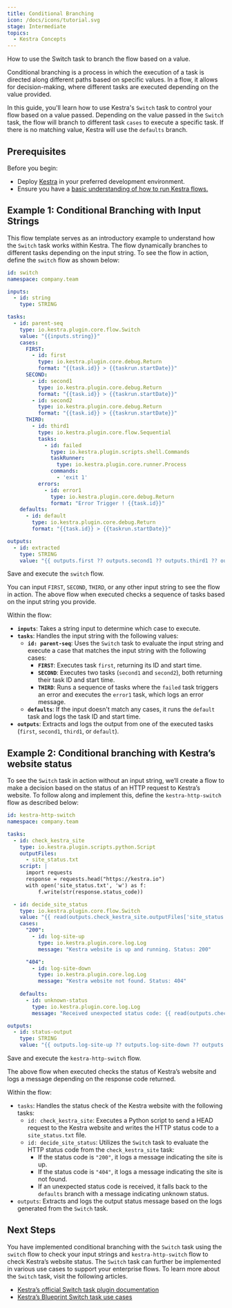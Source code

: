 ```yaml
---
title: Conditional Branching
icon: /docs/icons/tutorial.svg
stage: Intermediate
topics:
  - Kestra Concepts
---
```


How to use the Switch task to branch the flow based on a value.


Conditional branching is a process in which the execution of a task is directed along different paths based on specific values. In a flow, it allows for decision-making, where different tasks are executed depending on the value provided. 

In this guide, you'll learn how to use Kestra's `Switch` task to control your flow based on a value passed. Depending on the value passed in the `Switch` task, the flow will branch to different task `cases` to execute a specific task. If there is no matching value, Kestra will use the `defaults` branch.

## Prerequisites

Before you begin:

- Deploy [Kestra](https://kestra.io/docs/installation) in your preferred development environment.
- Ensure you have a [basic understanding of how to run Kestra flows.](https://kestra.io/docs/getting-started/tutorial)

## Example 1: Conditional Branching with Input Strings

This flow template serves as an introductory example to understand how the `Switch` task works within Kestra. The flow dynamically branches to different tasks depending on the input string. To see the flow in action, define the `switch` flow as shown below:

```yaml
id: switch
namespace: company.team

inputs:
  - id: string
    type: STRING

tasks:
  - id: parent-seq
    type: io.kestra.plugin.core.flow.Switch
    value: "{{inputs.string}}"
    cases:
      FIRST:
        - id: first
          type: io.kestra.plugin.core.debug.Return
          format: "{{task.id}} > {{taskrun.startDate}}"
      SECOND:
        - id: second1
          type: io.kestra.plugin.core.debug.Return
          format: "{{task.id}} > {{taskrun.startDate}}"
        - id: second2
          type: io.kestra.plugin.core.debug.Return
          format: "{{task.id}} > {{taskrun.startDate}}"
      THIRD:
        - id: third1
          type: io.kestra.plugin.core.flow.Sequential
          tasks:
            - id: failed
              type: io.kestra.plugin.scripts.shell.Commands
              taskRunner:
                type: io.kestra.plugin.core.runner.Process
              commands:
                - 'exit 1'
          errors:
            - id: error1
              type: io.kestra.plugin.core.debug.Return
              format: "Error Trigger ! {{task.id}}"
    defaults:
      - id: default
        type: io.kestra.plugin.core.debug.Return
        format: "{{task.id}} > {{taskrun.startDate}}"

outputs:
  - id: extracted
    type: STRING
    value: "{{ outputs.first ?? outputs.second1 ?? outputs.third1 ?? outputs.default }}"
```

Save and execute the `switch` flow.

You can input `FIRST`, `SECOND`, `THIRD`, or any other input string to see the flow in action. The above flow when executed checks a sequence of tasks based on the input string you provide. 

Within the flow:

- **`inputs`**: Takes a string input to determine which case to execute.
- **`tasks`**: Handles the input string with the following values:
    - **`id: parent-seq`**: Uses the `Switch` task to evaluate the input string and execute a case that matches the input string with the following cases:
        - **`FIRST`**: Executes task `first`, returning its ID and start time.
        - **`SECOND`**: Executes two tasks (`second1` and `second2`), both returning their task ID and start time.
        - **`THIRD`**: Runs a sequence of tasks where the `failed` task triggers an error and executes the `error1` task, which logs an error message.
    - **`defaults`**: If the input doesn't match any cases, it runs the `default` task and logs the task ID and start time.
- **`outputs`**: Extracts and logs the output from one of the executed tasks (`first`, `second1`, `third1`, or `default`).

## Example 2: Conditional branching with Kestra’s website status

To see the `Switch` task in action without an input string, we’ll create a flow to make a decision based on the status of an HTTP request to Kestra’s website.  To follow along and implement this, define the `kestra-http-switch` flow as described below:

```yaml
id: kestra-http-switch
namespace: company.team

tasks:
  - id: check_kestra_site
    type: io.kestra.plugin.scripts.python.Script
    outputFiles:
      - site_status.txt
    script: |
      import requests
      response = requests.head("https://kestra.io")
      with open('site_status.txt', 'w') as f:
          f.write(str(response.status_code))

  - id: decide_site_status
    type: io.kestra.plugin.core.flow.Switch
    value: "{{ read(outputs.check_kestra_site.outputFiles['site_status.txt']) }}"
    cases:
      "200":
        - id: log-site-up
          type: io.kestra.plugin.core.log.Log
          message: "Kestra website is up and running. Status: 200"

      "404":
        - id: log-site-down
          type: io.kestra.plugin.core.log.Log
          message: "Kestra website not found. Status: 404"
          
    defaults:
      - id: unknown-status
        type: io.kestra.plugin.core.log.Log
        message: "Received unexpected status code: {{ read(outputs.check_kestra_site.outputFiles['site_status.txt']) }}"

outputs:
  - id: status-output
    type: STRING
    value: "{{ outputs.log-site-up ?? outputs.log-site-down ?? outputs.unknown-status }}"

```

Save and execute the `kestra-http-switch` flow.

The above flow when executed checks the status of Kestra’s website and logs a message depending on the response code returned.

Within the flow:

- `tasks`: Handles the status check of the Kestra website with the following tasks:
    - `id: check_kestra_site`: Executes a Python script to send a HEAD request to the Kestra website and writes the HTTP status code to a `site_status.txt` file.
    - `id: decide_site_status`: Utilizes the `Switch` task  to evaluate the HTTP status code from the `check_kestra_site` task:
        - If the status code is `"200"`, it logs a message indicating the site is up.
        - If the status code is `"404"`, it logs a message indicating the site is not found.
        - If an unexpected status code is received, it falls back to the `defaults` branch with a message indicating unknown status.
- `outputs`: Extracts and logs the output status message based on the logs generated from the `Switch` task.

## **Next Steps**

You have implemented conditional branching with the `Switch` task using the `switch` flow to check your input strings and `kestra-http-switch` flow to check Kestra’s website status.  The `Switch` task can further be implemented in various use cases to support your enterprise flows. To learn more about the `Switch` task, visit the following articles.

- [Kestra’s official Switch task plugin documentation](https://kestra.io/plugins/core/tasks/flow/io.kestra.plugin.core.flow.switch)
- [Kestra’s Blueprint Switch task use cases](https://kestra.io/blueprints?page=1&size=24&q=switch)
